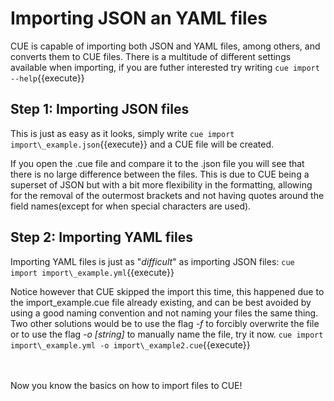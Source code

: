 # Importing JSON an YAML files

CUE is capable of importing both JSON and YAML files, among others, and converts them to CUE files. 
There is a multitude of different settings available when importing, if you are futher interested try writing `cue import --help`{{execute}}

## Step 1: Importing JSON files

This is just as easy as it looks, simply write `cue import import\_example.json`{{execute}} and a CUE file will be created.

If you open the .cue file and compare it to the .json file you will see that there is no large difference between the files. This is due to CUE being a superset of JSON but with a bit more flexibility in the formatting, allowing for the removal of the outermost brackets and not having quotes around the field names(except for when special characters are used).

## Step 2: Importing YAML files

Importing YAML files is just as "_difficult_" as importing JSON files: `cue import import\_example.yml`{{execute}}

Notice however that CUE skipped the import this time, this happened due to the import_example.cue file already existing, and can be best avoided by using a good naming convention and not naming your files the same thing. Two other solutions would be to use the flag _-f_ to forcibly overwrite the file or to use the flag _-o \[string\]_ to manually name the file, try it now. `cue import import\_example.yml -o import\_example2.cue`{{execute}}


\
\
Now you know the basics on how to import files to CUE!
